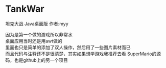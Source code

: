 # TankWar
坦克大战 Java桌面版 作者:myy

因为是第一个做的游戏所以非常水<br>
桌面应用当时还是用awt做的<br>
里面也只是简单的添加了双人操作，然后用了一些图片素材而已<br>
而且代码与注释还不是很清楚，其实如果想学游戏我推荐去看 SuperMario的源码，也是github上的另一个项目<br>
